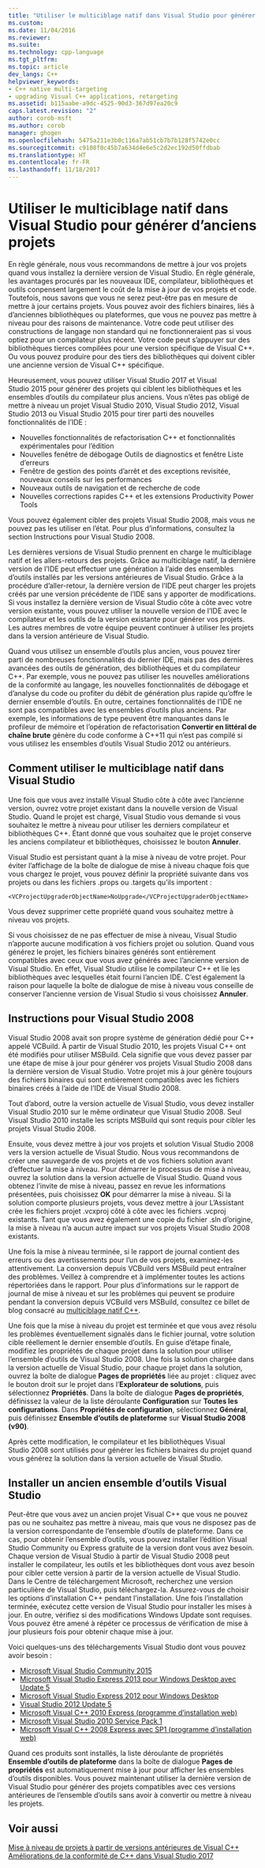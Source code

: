 ```yaml
---
title: "Utiliser le multiciblage natif dans Visual Studio pour générer d’anciens projets | Microsoft Docs"
ms.custom: 
ms.date: 11/04/2016
ms.reviewer: 
ms.suite: 
ms.technology: cpp-language
ms.tgt_pltfrm: 
ms.topic: article
dev_langs: C++
helpviewer_keywords:
- C++ native multi-targeting
- upgrading Visual C++ applications, retargeting
ms.assetid: b115aabe-a9dc-4525-90d3-367d97ea20c9
caps.latest.revision: "2"
author: corob-msft
ms.author: corob
manager: ghogen
ms.openlocfilehash: 5475a211e3b0c116a7ab51cb7b7b128f5742e0cc
ms.sourcegitcommit: c9108f0c45b7a634d4e6e5c2d2ec192d50ffdbab
ms.translationtype: HT
ms.contentlocale: fr-FR
ms.lasthandoff: 11/18/2017
---
```

# <a name="use-native-multi-targeting-in-visual-studio-to-build-old-projects"></a>Utiliser le multiciblage natif dans Visual Studio pour générer d’anciens projets

En règle générale, nous vous recommandons de mettre à jour vos projets quand vous installez la dernière version de Visual Studio. En règle générale, les avantages procurés par les nouveaux IDE, compilateur, bibliothèques et outils conpensent largement le coût de la mise à jour de vos projets et code. Toutefois, nous savons que vous ne serez peut-être pas en mesure de mettre à jour certains projets. Vous pouvez avoir des fichiers binaires, liés à d’anciennes bibliothèques ou plateformes, que vous ne pouvez pas mettre à niveau pour des raisons de maintenance. Votre code peut utiliser des constructions de langage non standard qui ne fonctionneraient pas si vous optiez pour un compilateur plus récent. Votre code peut s’appuyer sur des bibliothèques tierces compilées pour une version spécifique de Visual C++. Ou vous pouvez produire pour des tiers des bibliothèques qui doivent cibler une ancienne version de Visual C++ spécifique.

Heureusement, vous pouvez utiliser Visual Studio 2017 et Visual Studio 2015 pour générer des projets qui ciblent les bibliothèques et les ensembles d’outils du compilateur plus anciens. Vous n’êtes pas obligé de mettre à niveau un projet Visual Studio 2010, Visual Studio 2012, Visual Studio 2013 ou Visual Studio 2015 pour tirer parti des nouvelles fonctionnalités de l’IDE :

 - Nouvelles fonctionnalités de refactorisation C++ et fonctionnalités expérimentales pour l’édition
 - Nouvelles fenêtre de débogage Outils de diagnostics et fenêtre Liste d’erreurs
 - Fenêtre de gestion des points d’arrêt et des exceptions revisitée, nouveaux conseils sur les performances
 - Nouveaux outils de navigation et de recherche de code
 - Nouvelles corrections rapides C++ et les extensions Productivity Power Tools

Vous pouvez également cibler des projets Visual Studio 2008, mais vous ne pouvez pas les utiliser en l’état. Pour plus d’informations, consultez la section Instructions pour Visual Studio 2008.

Les dernières versions de Visual Studio prennent en charge le multiciblage natif et les allers-retours des projets. Grâce au multiciblage natif, la dernière version de l’IDE peut effectuer une génération à l’aide des ensembles d’outils installés par les versions antérieures de Visual Studio. Grâce à la procédure d’aller-retour, la dernière version de l’IDE peut charger les projets créés par une version précédente de l’IDE sans y apporter de modifications. Si vous installez la dernière version de Visual Studio côte à côte avec votre version existante, vous pouvez utiliser la nouvelle version de l’IDE avec le compilateur et les outils de la version existante pour générer vos projets. Les autres membres de votre équipe peuvent continuer à utiliser les projets dans la version antérieure de Visual Studio.

Quand vous utilisez un ensemble d’outils plus ancien, vous pouvez tirer parti de nombreuses fonctionnalités du dernier IDE, mais pas des dernières avancées des outils de génération, des bibliothèques et du compilateur C++. Par exemple, vous ne pouvez pas utiliser les nouvelles améliorations de la conformité au langage, les nouvelles fonctionnalités de débogage et d’analyse du code ou profiter du débit de génération plus rapide qu’offre le dernier ensemble d’outils. En outre, certaines fonctionnalités de l’IDE ne sont pas compatibles avec les ensembles d’outils plus anciens. Par exemple, les informations de type peuvent être manquantes dans le profileur de mémoire et l’opération de refactorisation **Convertir en littéral de chaîne brute** génère du code conforme à C++11 qui n’est pas compilé si vous utilisez les ensembles d’outils Visual Studio 2012 ou antérieurs.

## <a name="how-to-use-native-multi-targeting-in-visual-studio"></a>Comment utiliser le multiciblage natif dans Visual Studio

Une fois que vous avez installé Visual Studio côte à côte avec l’ancienne version, ouvrez votre projet existant dans la nouvelle version de Visual Studio. Quand le projet est chargé, Visual Studio vous demande si vous souhaitez le mettre à niveau pour utiliser les derniers compilateur et bibliothèques C++. Étant donné que vous souhaitez que le projet conserve les anciens compilateur et bibliothèques, choisissez le bouton **Annuler**.

Visual Studio est persistant quant à la mise à niveau de votre projet. Pour éviter l’affichage de la boîte de dialogue de mise à niveau chaque fois que vous chargez le projet, vous pouvez définir la propriété suivante dans vos projets ou dans les fichiers .props ou .targets qu’ils importent :

`<VCProjectUpgraderObjectName>NoUpgrade</VCProjectUpgraderObjectName>`

Vous devez supprimer cette propriété quand vous souhaitez mettre à niveau vos projets.

Si vous choisissez de ne pas effectuer de mise à niveau, Visual Studio n’apporte aucune modification à vos fichiers projet ou solution. Quand vous générez le projet, les fichiers binaires générés sont entièrement compatibles avec ceux que vous avez générés avec l’ancienne version de Visual Studio. En effet, Visual Studio utilise le compilateur C++ et lie les bibliothèques avec lesquelles était fourni l’ancien IDE. C’est également la raison pour laquelle la boîte de dialogue de mise à niveau vous conseille de conserver l’ancienne version de Visual Studio si vous choisissez **Annuler**.

## <a name="instructions-for-visual-studio-2008"></a>Instructions pour Visual Studio 2008  
  
Visual Studio 2008 avait son propre système de génération dédié pour C++ appelé VCBuild. À partir de Visual Studio 2010, les projets Visual C++ ont été modifiés pour utiliser MSBuild. Cela signifie que vous devez passer par une étape de mise à jour pour générer vos projets Visual Studio 2008 dans la dernière version de Visual Studio. Votre projet mis à jour génère toujours des fichiers binaires qui sont entièrement compatibles avec les fichiers binaires créés à l’aide de l’IDE de Visual Studio 2008.

Tout d’abord, outre la version actuelle de Visual Studio, vous devez installer Visual Studio 2010 sur le même ordinateur que Visual Studio 2008. Seul Visual Studio 2010 installe les scripts MSBuild qui sont requis pour cibler les projets Visual Studio 2008. 

Ensuite, vous devez mettre à jour vos projets et solution Visual Studio 2008 vers la version actuelle de Visual Studio. Nous vous recommandons de créer une sauvegarde de vos projets et de vos fichiers solution avant d’effectuer la mise à niveau. Pour démarrer le processus de mise à niveau, ouvrez la solution dans la version actuelle de Visual Studio. Quand vous obtenez l’invite de mise à niveau, passez en revue les informations présentées, puis choisissez **OK** pour démarrer la mise à niveau. Si la solution comporte plusieurs projets, vous devez mettre à jour L’Assistant crée les fichiers projet .vcxproj côté à côte avec les fichiers .vcproj existants. Tant que vous avez également une copie du fichier .sln d’origine, la mise à niveau n’a aucun autre impact sur vos projets Visual Studio 2008 existants.

Une fois la mise à niveau terminée, si le rapport de journal contient des erreurs ou des avertissements pour l’un de vos projets, examinez-les attentivement. La conversion depuis VCBuild vers MSBuild peut entraîner des problèmes. Veillez à comprendre et à implémenter toutes les actions répertoriées dans le rapport. Pour plus d’informations sur le rapport de journal de mise à niveau et sur les problèmes qui peuvent se produire pendant la conversion depuis VCBuild vers MSBuild, consultez ce billet de blog consacré au [multiciblage natif C++](https://blogs.msdn.microsoft.com/vcblog/2009/12/08/c-native-multi-targeting/).

Une fois que la mise à niveau du projet est terminée et que vous avez résolu les problèmes éventuellement signalés dans le fichier journal, votre solution cible réellement le dernier ensemble d’outils. En guise d’étape finale, modifiez les propriétés de chaque projet dans la solution pour utiliser l’ensemble d’outils de Visual Studio 2008. Une fois la solution chargée dans la version actuelle de Visual Studio, pour chaque projet dans la solution, ouvrez la boîte de dialogue **Pages de propriétés** liée au projet : cliquez avec le bouton droit sur le projet dans l’**Explorateur de solutions**, puis sélectionnez **Propriétés**. Dans la boîte de dialogue **Pages de propriétés**, définissez la valeur de la liste déroulante **Configuration** sur **Toutes les configurations**. Dans **Propriétés de configuration**, sélectionnez **Général**, puis définissez **Ensemble d’outils de plateforme** sur **Visual Studio 2008 (v90)**.

Après cette modification, le compilateur et les bibliothèques Visual Studio 2008 sont utilisés pour générer les fichiers binaires du projet quand vous générez la solution dans la version actuelle de Visual Studio.

## <a name="install-an-older-visual-studio-toolset"></a>Installer un ancien ensemble d’outils Visual Studio

Peut-être que vous avez un ancien projet Visual C++ que vous ne pouvez pas ou ne souhaitez pas mettre à niveau, mais que vous ne disposez pas de la version correspondante de l’ensemble d’outils de plateforme. Dans ce cas, pour obtenir l’ensemble d’outils, vous pouvez installer l’édition Visual Studio Community ou Express gratuite de la version dont vous avez besoin. Chaque version de Visual Studio à partir de Visual Studio 2008 peut installer le compilateur, les outils et les bibliothèques dont vous avez besoin pour cibler cette version à partir de la version actuelle de Visual Studio. Dans le Centre de téléchargement Microsoft, recherchez une version particulière de Visual Studio, puis téléchargez-la. Assurez-vous de choisir les options d’installation C++ pendant l’installation. Une fois l’installation terminée, exécutez cette version de Visual Studio pour installer les mises à jour. En outre, vérifiez si des modifications Windows Update sont requises. Vous pouvez être amené à répéter ce processus de vérification de mise à jour plusieurs fois pour obtenir chaque mise à jour.

Voici quelques-uns des téléchargements Visual Studio dont vous pouvez avoir besoin :

  - [Microsoft Visual Studio Community 2015](https://www.microsoft.com/en-us/download/details.aspx?id=48146)  
  - [Microsoft Visual Studio Express 2013 pour Windows Desktop avec Update 5](https://www.microsoft.com/en-us/download/details.aspx?id=48131)  
  - [Microsoft Visual Studio Express 2012 pour Windows Desktop](https://www.microsoft.com/en-us/download/details.aspx?id=34673)  
  - [Visual Studio 2012 Update 5](https://www.microsoft.com/en-us/download/details.aspx?id=34673)  
  - [Microsoft Visual C++ 2010 Express (programme d’installation web)](https://download.microsoft.com/download/1/D/9/1D9A6C0E-FC89-43EE-9658-B9F0E3A76983/vc_web.exe)  
  - [Microsoft Visual Studio 2010 Service Pack 1](https://www.microsoft.com/en-us/download/details.aspx?id=23691)  
  - [Microsoft Visual C++ 2008 Express avec SP1 (programme d’installation web)](https://go.microsoft.com/?linkid=7729279)  

Quand ces produits sont installés, la liste déroulante de propriétés **Ensemble d’outils de plateforme** dans la boîte de dialogue **Pages de propriétés** est automatiquement mise à jour pour afficher les ensembles d’outils disponibles. Vous pouvez maintenant utiliser la dernière version de Visual Studio pour générer des projets compatibles avec ces versions antérieures de l’ensemble d’outils sans avoir à convertir ou mettre à niveau les projets.

## <a name="see-also"></a>Voir aussi

[Mise à niveau de projets à partir de versions antérieures de Visual C++](upgrading-projects-from-earlier-versions-of-visual-cpp.md)  
[Améliorations de la conformité de C++ dans Visual Studio 2017](../cpp-conformance-improvements-2017.md)  
